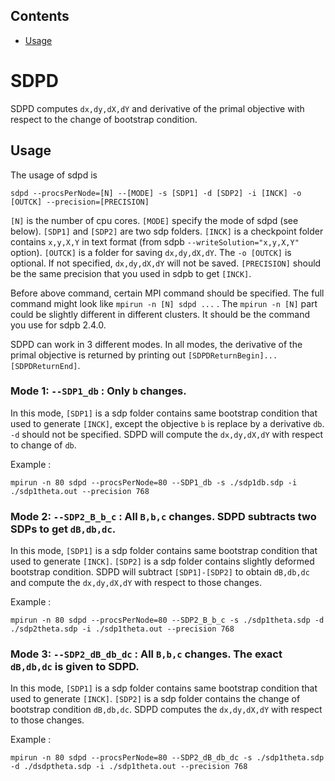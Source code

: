 ## Contents

* [Usage](#installation-and-usage)

# SDPD

SDPD computes `dx,dy,dX,dY` and derivative of the primal objective with respect to the change of bootstrap condition.

## Usage

The usage of sdpd is

    sdpd --procsPerNode=[N] --[MODE] -s [SDP1] -d [SDP2] -i [INCK] -o [OUTCK] --precision=[PRECISION]

`[N]` is the number of cpu cores. `[MODE]` specify the mode of sdpd (see below). `[SDP1]` and `[SDP2]` are two sdp folders. `[INCK]` is a checkpoint folder contains `x,y,X,Y` in text format (from sdpb `--writeSolution="x,y,X,Y"` option). `[OUTCK]` is a folder for saving `dx,dy,dX,dY`. The `-o [OUTCK]` is optional. If not specified, `dx,dy,dX,dY` will not be saved. `[PRECISION]` should be the same precision that you used in sdpb to get `[INCK]`.

Before above command, certain MPI command should be specified. The full command might look like `mpirun -n [N] sdpd ...` . The `mpirun -n [N]` part could be slightly different in different clusters. It should be the command you use for sdpb 2.4.0.

SDPD can work in 3 different modes. In all modes, the derivative of the primal objective is returned by printing out `[SDPDReturnBegin]...[SDPDReturnEnd]`.

### Mode 1: `--SDP1_db` : Only `b` changes.

In this mode, `[SDP1]` is a sdp folder contains same bootstrap condition that used to generate `[INCK]`, except the objective `b` is replace by a derivative `db`. `-d` should not be specified. SDPD will compute the `dx,dy,dX,dY` with respect to change of `db`.

Example :

    mpirun -n 80 sdpd --procsPerNode=80 --SDP1_db -s ./sdp1db.sdp -i ./sdp1theta.out --precision 768


### Mode 2: `--SDP2_B_b_c` : All `B,b,c` changes. SDPD subtracts two SDPs to get `dB,db,dc`.

In this mode, `[SDP1]` is a sdp folder contains same bootstrap condition that used to generate `[INCK]`. `[SDP2]` is a sdp folder contains slightly deformed bootstrap condition. SDPD will subtract `[SDP1]-[SDP2]` to obtain `dB,db,dc` and compute the `dx,dy,dX,dY` with respect to those changes.

Example :

    mpirun -n 80 sdpd --procsPerNode=80 --SDP2_B_b_c -s ./sdp1theta.sdp -d ./sdp2theta.sdp -i ./sdp1theta.out --precision 768


### Mode 3: `--SDP2_dB_db_dc` : All `B,b,c` changes. The exact `dB,db,dc` is given to SDPD.

In this mode, `[SDP1]` is a sdp folder contains same bootstrap condition that used to generate `[INCK]`. `[SDP2]` is a sdp folder contains the change of bootstrap condition `dB,db,dc`. SDPD computes the `dx,dy,dX,dY` with respect to those changes.

Example :

    mpirun -n 80 sdpd --procsPerNode=80 --SDP2_dB_db_dc -s ./sdp1theta.sdp -d ./dsdptheta.sdp -i ./sdp1theta.out --precision 768

